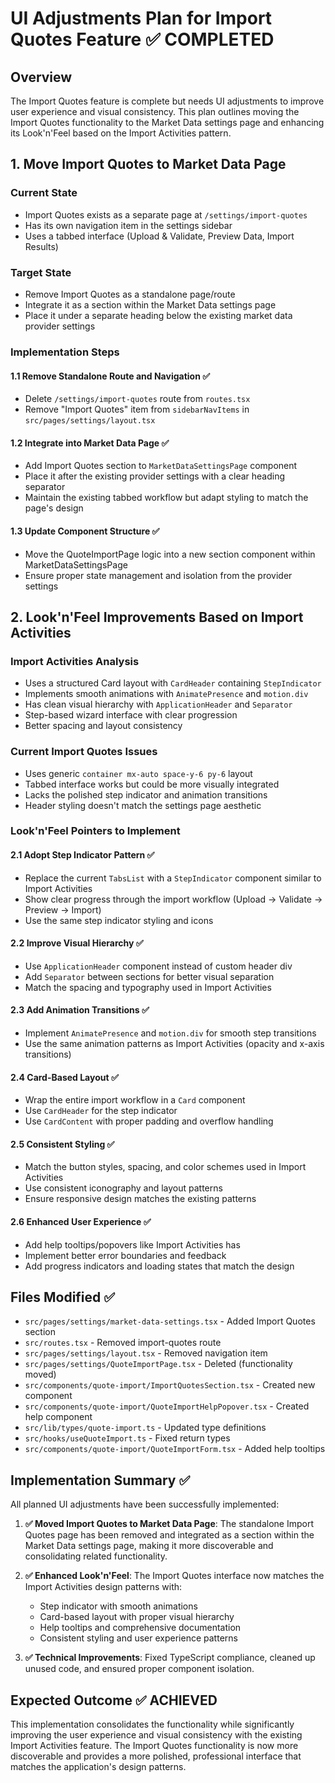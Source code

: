 # UI Adjustments Plan for Import Quotes Feature ✅ COMPLETED

## Overview

The Import Quotes feature is complete but needs UI adjustments to improve user experience and visual
consistency. This plan outlines moving the Import Quotes functionality to the Market Data settings
page and enhancing its Look'n'Feel based on the Import Activities pattern.

## 1. Move Import Quotes to Market Data Page

### Current State

- Import Quotes exists as a separate page at `/settings/import-quotes`
- Has its own navigation item in the settings sidebar
- Uses a tabbed interface (Upload & Validate, Preview Data, Import Results)

### Target State

- Remove Import Quotes as a standalone page/route
- Integrate it as a section within the Market Data settings page
- Place it under a separate heading below the existing market data provider settings

### Implementation Steps

#### 1.1 Remove Standalone Route and Navigation ✅

- Delete `/settings/import-quotes` route from `routes.tsx`
- Remove "Import Quotes" item from `sidebarNavItems` in `src/pages/settings/layout.tsx`

#### 1.2 Integrate into Market Data Page ✅

- Add Import Quotes section to `MarketDataSettingsPage` component
- Place it after the existing provider settings with a clear heading separator
- Maintain the existing tabbed workflow but adapt styling to match the page's design

#### 1.3 Update Component Structure ✅

- Move the QuoteImportPage logic into a new section component within MarketDataSettingsPage
- Ensure proper state management and isolation from the provider settings

## 2. Look'n'Feel Improvements Based on Import Activities

### Import Activities Analysis

- Uses a structured Card layout with `CardHeader` containing `StepIndicator`
- Implements smooth animations with `AnimatePresence` and `motion.div`
- Has clean visual hierarchy with `ApplicationHeader` and `Separator`
- Step-based wizard interface with clear progression
- Better spacing and layout consistency

### Current Import Quotes Issues

- Uses generic `container mx-auto space-y-6 py-6` layout
- Tabbed interface works but could be more visually integrated
- Lacks the polished step indicator and animation transitions
- Header styling doesn't match the settings page aesthetic

### Look'n'Feel Pointers to Implement

#### 2.1 Adopt Step Indicator Pattern ✅

- Replace the current `TabsList` with a `StepIndicator` component similar to Import Activities
- Show clear progress through the import workflow (Upload → Validate → Preview → Import)
- Use the same step indicator styling and icons

#### 2.2 Improve Visual Hierarchy ✅

- Use `ApplicationHeader` component instead of custom header div
- Add `Separator` between sections for better visual separation
- Match the spacing and typography used in Import Activities

#### 2.3 Add Animation Transitions ✅

- Implement `AnimatePresence` and `motion.div` for smooth step transitions
- Use the same animation patterns as Import Activities (opacity and x-axis transitions)

#### 2.4 Card-Based Layout ✅

- Wrap the entire import workflow in a `Card` component
- Use `CardHeader` for the step indicator
- Use `CardContent` with proper padding and overflow handling

#### 2.5 Consistent Styling ✅

- Match the button styles, spacing, and color schemes used in Import Activities
- Use consistent iconography and layout patterns
- Ensure responsive design matches the existing patterns

#### 2.6 Enhanced User Experience ✅

- Add help tooltips/popovers like Import Activities has
- Implement better error boundaries and feedback
- Add progress indicators and loading states that match the design

## Files Modified ✅

- `src/pages/settings/market-data-settings.tsx` - Added Import Quotes section
- `src/routes.tsx` - Removed import-quotes route
- `src/pages/settings/layout.tsx` - Removed navigation item
- `src/pages/settings/QuoteImportPage.tsx` - Deleted (functionality moved)
- `src/components/quote-import/ImportQuotesSection.tsx` - Created new component
- `src/components/quote-import/QuoteImportHelpPopover.tsx` - Created help component
- `src/lib/types/quote-import.ts` - Updated type definitions
- `src/hooks/useQuoteImport.ts` - Fixed return types
- `src/components/quote-import/QuoteImportForm.tsx` - Added help tooltips

## Implementation Summary ✅

All planned UI adjustments have been successfully implemented:

1. **✅ Moved Import Quotes to Market Data Page**: The standalone Import Quotes page has been
   removed and integrated as a section within the Market Data settings page, making it more
   discoverable and consolidating related functionality.

2. **✅ Enhanced Look'n'Feel**: The Import Quotes interface now matches the Import Activities design
   patterns with:

   - Step indicator with smooth animations
   - Card-based layout with proper visual hierarchy
   - Help tooltips and comprehensive documentation
   - Consistent styling and user experience patterns

3. **✅ Technical Improvements**: Fixed TypeScript compliance, cleaned up unused code, and ensured
   proper component isolation.

## Expected Outcome ✅ ACHIEVED

This implementation consolidates the functionality while significantly improving the user experience
and visual consistency with the existing Import Activities feature. The Import Quotes functionality
is now more discoverable and provides a more polished, professional interface that matches the
application's design patterns.
